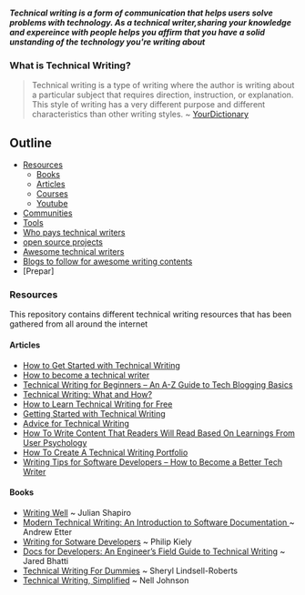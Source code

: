 ##### Technical writing is a form of communication that helps users solve problems with technology. As a technical writer,sharing your knowledge and expereince with people helps you affirm that you have a solid unstanding of the technology you're writing about



### What is Technical Writing?


>Technical writing is a type of writing where the author is writing about a particular subject that requires direction, instruction, or explanation. This style of writing has a very different purpose and different characteristics than other writing styles. ~ [YourDictionary](https://grammar.yourdictionary.com/word-definitions/definition-of-technical-writing.html)

## Outline
  - [Resources](#resources)
    - [Books](#books)
    - [Articles](#articles)
    - [Courses](#Courses)
    - [Youtube](#Youtube)
  - [Communities](#communities)
  - [Tools](#tools)
  - [Who pays technical writers](#Who-pays-technical-writers)
  - [open source projects](#open-source-projects)
  - [Awesome technical writers](#Awesome-technical-writers)
  - [Blogs to follow for awesome writing contents](#Blogs-to-follow-for-awesome-writing-contents)
  - [Prepar]

### Resources
This repository contains different technical writing resources that has been gathered from all around the internet

 #### Articles
 - [How to Get Started with Technical Writing](https://www.samjulien.com/how-to-get-started-with-technical-writing)
 - [How to become a technical writer](https://www.freecodecamp.org/news/how-to-become-a-technical-writer/) 
 - [Technical Writing for Beginners – An A-Z Guide to Tech Blogging Basics](https://www.freecodecamp.org/news/technical-writing-for-beginners/)
 - [Technical Writing: What and How?](https://edidiongasikpo.com/technical-writing-what-and-how)
 - [How to Learn Technical Writing for Free](https://medium.com/technical-writing-is-easy/how-to-learn-technical-writing-for-free-c16d191b3cee)
 - [Getting Started with Technical Writing](https://dillionmegida.com/p/getting-started-with-technical-writing/)
 - [Advice for Technical Writing](https://css-tricks.com/advice-for-technical-writing/)
 - [How To Write Content That Readers Will Read Based On Learnings From User Psychology](https://www.everythingtechnicalwriting.com/how-to-write-content-that-readers-will-read/)
 - [How To Create A Technical Writing Portfolio](https://www.everythingtechnicalwriting.com/technical-writing-portfolio/)
 - [Writing Tips for Software Developers – How to Become a Better Tech Writer](https://www.freecodecamp.org/news/writing-tips-software-developers/)


#### Books
- [Writing Well](https://www.julian.com/guide/write/intro) ~ Julian Shapiro
- [Modern Technical Writing: An Introduction to Software Documentation ](https://www.amazon.com/Modern-Technical-Writing-Introduction-Documentation-ebook/dp/B01A2QL9SS/ref=sr_1_1?crid=Y7S35M7LVXWE&dchild=1&keywords=modern+technical+writing&qid=1595414707&sprefix=modern+technical+%2Caps%2C346&sr=8-1) ~ Andrew Etter
- [Writing for Sotware Developers](https://philipkiely.gumroad.com/l/uZPZU) ~ Philip Kiely
- [Docs for Developers: An Engineer’s Field Guide to Technical Writing](https://www.amazon.com/Docs-Developers-Engineers-Technical-Writing/dp/1484272161/) ~ Jared Bhatti
- [Technical Writing For Dummies](https://www.amazon.com/Technical-Writing-Dummies-Sheryl-Lindsell-Roberts/dp/0764553089) ~ Sheryl Lindsell-Roberts
- [Technical Writing, Simplified](https://www.amazon.com/Technical-Writing-Simplified-Nell-Johnson/dp/154326848X/ref=sr_1_1?crid=NUEHTLJWKLMN&keywords=Technical+Writing%2C+Simplified&qid=1651614066&s=books&sprefix=technical+writing%2C+simplified%2Cstripbooks-intl-ship%2C416&sr=1-1) ~ Nell Johnson